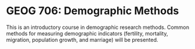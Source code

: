 # GEOG 706: Demographic Methods

This is an introductory course in demographic research methods. Common methods for measuring demographic indicators (fertility, mortality, migration, population growth, and marriage) will be presented.